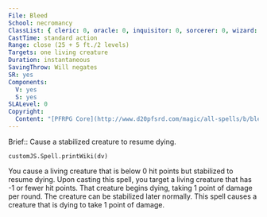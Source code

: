 ```yaml
---
File: Bleed
School: necromancy
ClassList: { cleric: 0, oracle: 0, inquisitor: 0, sorcerer: 0, wizard: 0, witch: 0, shaman: 0, occultist: 0, psychic: 0, mesmerist: 0, spiritualist: 0, medium: 0 }
CastTime: standard action
Range: close (25 + 5 ft./2 levels)
Targets: one living creature
Duration: instantaneous
SavingThrow: Will negates
SR: yes
Components:
  V: yes
  S: yes
SLALevel: 0
Copyright:
  Content: "[PFRPG Core](http://www.d20pfsrd.com/magic/all-spells/b/bleed)"
---
```

Brief:: Cause a stabilized creature to resume dying.

```dataviewjs
customJS.Spell.printWiki(dv)
```

You cause a living creature that is below 0 hit points but stabilized to resume dying. Upon casting this spell, you target a living creature that has -1 or fewer hit points. That creature begins dying, taking 1 point of damage per round. The creature can be stabilized later normally. This spell causes a creature that is dying to take 1 point of damage.
